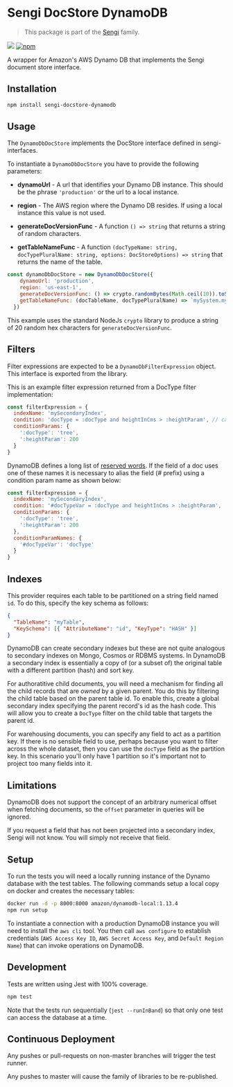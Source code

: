 # Sengi DocStore DynamoDB
 
> This package is part of the [Sengi](https://github.com/karlhulme/sengi) family.

![](https://github.com/karlhulme/sengi/workflows/CD/badge.svg)
[![npm](https://img.shields.io/npm/v/sengi-docstore-dynamodb.svg)](https://www.npmjs.com/package/sengi-docstore-dynamodb)

A wrapper for Amazon's AWS Dynamo DB that implements the Sengi document store interface.


## Installation

```bash
npm install sengi-docstore-dynamodb
```


## Usage

The `DynamoDbDocStore` implements the DocStore interface defined in sengi-interfaces.

To instantiate a `DynamoDbDocStore` you have to provide the following parameters:

* **dynamoUrl** - A url that identifies your Dynamo DB instance.  This should be the phrase `'production'` or the url to a local instance.

* **region** - The AWS region where the Dynamo DB resides.  If using a local instance this value is not used.

* **generateDocVersionFunc** - A function `() => string` that returns a string of random characters.

* **getTableNameFunc** - A function `(docTypeName: string, docTypePluralName: string, options: DocStoreOptions) => string` that returns the name of the table.

```javascript
const dynamoDbDocStore = new DynamoDbDocStore({
    dynamoUrl: 'production',
    region: 'us-east-1',
    generateDocVersionFunc: () => crypto.randomBytes(Math.ceil(10)).toString('hex').slice(0, 20),
    getTableNameFunc: (docTableName, docTypePluralName) => `mySystem.myEnv.${docTypePluralName}`
  })
```

This example uses the standard NodeJs `crypto` library to produce a string of 20 random hex characters for `generateDocVersionFunc`.


## Filters

Filter expressions are expected to be a `DynamoDbFilterExpression` object.  This interface is exported from the library.

This is an example filter expression returned from a DocType filter implementation:

```javascript
const filterExpression = {
  indexName: 'mySecondaryIndex',
  condition: 'docType = :docType and heightInCms > :heightParam', // can use just the equality, or equality and sort
  conditionParams: {
    ':docType': 'tree',
    ':heightParam': 200
  }
}
```

DynamoDB defines a long list of [reserved words](https://docs.aws.amazon.com/amazondynamodb/latest/developerguide/ReservedWords.html).  If the field of a doc uses one of these names it is necessary to alias the field (# prefix) using a condition param name as shown below:

```javascript
const filterExpression = {
  indexName: 'mySecondaryIndex',
  condition: '#docTypeVar = :docType and heightInCms > :heightParam',
  conditionParams: {
    ':docType': 'tree',
    ':heightParam': 200
  },
  conditionParamNames: {
    '#docTypeVar': 'docType'
  }
}
```


## Indexes

This provider requires each table to be partitioned on a string field named `id`.  To do this, specify the key schema as follows:

```json
{
  "TableName": "myTable",
  "KeySchema": [{ "AttributeName": "id", "KeyType": "HASH" }]
}
```

DynamoDB can create secondary indexes but these are not quite analogous to secondary indexes on Mongo, Cosmos or RDBMS systems.  In DynamoDB a secondary index is essentially a copy of (or a subset of) the original table with a different partition (hash) and sort key.

For authoratitive child documents, you will need a mechanism for finding all the child records that are *owned* by a given parent.  You do this by filtering the child table based on the parent table id.  To enable this, create a global secondary index specifying the parent record's id as the hash code.  This will allow you to create a `DocType` filter on the child table that targets the parent id.

For warehousing documents, you can specify any field to act as a partition key.  If there is no sensible field to use, perhaps because you want to filter across the whole dataset, then you can use the `docType` field as the partition key.  In this scenario you'll only have 1 partition so it's important not to project too many fields into it.


## Limitations

DynamoDB does not support the concept of an arbitrary numerical offset when fetching documents, so the `offset` parameter in queries will be ignored.

If you request a field that has not been projected into a secondary index, Sengi will not know.  You will simply not receive that field.


## Setup

To run the tests you will need a locally running instance of the Dynamo database with the test tables.  The following commands setup a local copy on docker and creates the necessary tables:

```bash
docker run -d -p 8000:8000 amazon/dynamodb-local:1.13.4
npm run setup
```

To instantiate a connection with a production DynamoDB instance you will need to install the `aws cli` tool.  You then call `aws configure` to establish credentials (`AWS Access Key ID`, `AWS Secret Access Key`, and `Default Region Name`) that can invoke operations on DynamoDB.


## Development

Tests are written using Jest with 100% coverage.

```bash
npm test
```

Note that the tests run sequentially (`jest --runInBand`) so that only one test can access the database at a time. 


## Continuous Deployment

Any pushes or pull-requests on non-master branches will trigger the test runner.

Any pushes to master will cause the family of libraries to be re-published.

